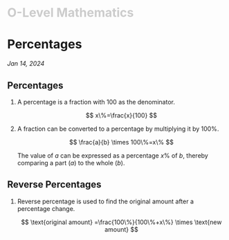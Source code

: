 <h1 style="color: #ccc">O-Level Mathematics</h1>

# Percentages

*Jan 14, 2024*

## Percentages

1. A percentage is a fraction with $100$ as the denominator.

    $$
    x\%=\frac{x}{100}
    $$

2. A fraction can be converted to a percentage by multiplying it by $100\%$.

    $$
    \frac{a}{b} \times 100\%=x\%
    $$

    The value of $a$ can be expressed as a percentage $x\%$ of $b$, thereby comparing a part ($a$) to the whole ($b$).

## Reverse Percentages

1. Reverse percentage is used to find the original amount after a percentage change.

    $$
    \text{original amount} =\frac{100\%}{100\%+x\%} \times \text{new amount}
    $$
